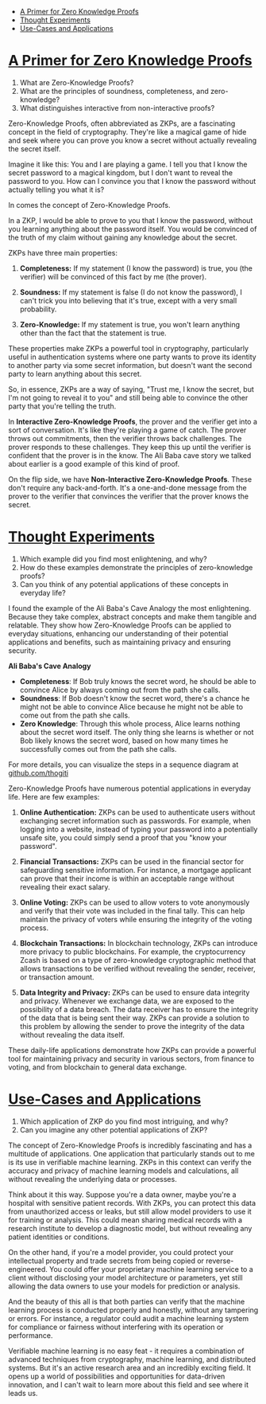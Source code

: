 - [A Primer for Zero Knowledge Proofs](#a-primer-for-zero-knowledge-proofs)
- [Thought Experiments](#thought-experiments)
- [Use-Cases and Applications](#use-cases-and-applications)

# [A Primer for Zero Knowledge Proofs](#a-primer-for-zero-knowledge-proofs)

1. What are Zero-Knowledge Proofs?
2. What are the principles of soundness, completeness, and zero-knowledge?
3. What distinguishes interactive from non-interactive proofs?

Zero-Knowledge Proofs, often abbreviated as ZKPs, are a fascinating concept in the field of cryptography. They're like a magical game of hide and seek where you can prove you know a secret without actually revealing the secret itself. 

Imagine it like this: You and I are playing a game. I tell you that I know the secret password to a magical kingdom, but I don't want to reveal the password to you. How can I convince you that I know the password without actually telling you what it is? 

In comes the concept of Zero-Knowledge Proofs. 

In a ZKP, I would be able to prove to you that I know the password, without you learning anything about the password itself. You would be convinced of the truth of my claim without gaining any knowledge about the secret. 

ZKPs have three main properties:

1. **Completeness:** If my statement (I know the password) is true, you (the verifier) will be convinced of this fact by me (the prover).

2. **Soundness:** If my statement is false (I do not know the password), I can't trick you into believing that it's true, except with a very small probability.

3. **Zero-Knowledge:** If my statement is true, you won't learn anything other than the fact that the statement is true. 

These properties make ZKPs a powerful tool in cryptography, particularly useful in authentication systems where one party wants to prove its identity to another party via some secret information, but doesn't want the second party to learn anything about this secret. 

So, in essence, ZKPs are a way of saying, "Trust me, I know the secret, but I'm not going to reveal it to you" and still being able to convince the other party that you're telling the truth.

In **Interactive Zero-Knowledge Proofs**, the prover and the verifier get into a sort of conversation. It's like they're playing a game of catch. The prover throws out commitments, then the verifier throws back challenges. The prover responds to these challenges. They keep this up until the verifier is confident that the prover is in the know. The Ali Baba cave story we talked about earlier is a good example of this kind of proof.

On the flip side, we have **Non-Interactive Zero-Knowledge Proofs**. These don't require any back-and-forth. It's a one-and-done message from the prover to the verifier that convinces the verifier that the prover knows the secret.


# [Thought Experiments](#a-primer-for-zero-knowledge-proofs)

1. Which example did you find most enlightening, and why?
2. How do these examples demonstrate the principles of zero-knowledge proofs?
3. Can you think of any potential applications of these concepts in everyday life?

I found the example of the Ali Baba's Cave Analogy the most enlightening. Because they take complex, abstract concepts and make them tangible and relatable. They show how Zero-Knowledge Proofs can be applied to everyday situations, enhancing our understanding of their potential applications and benefits, such as maintaining privacy and ensuring security.

**Ali Baba's Cave Analogy**

- **Completeness**: If Bob truly knows the secret word, he should be able to convince Alice by always coming out from the path she calls.
- **Soundness**: If Bob doesn't know the secret word, there's a chance he might not be able to convince Alice because he might not be able to come out from the path she calls.
- **Zero Knowledge**: Through this whole process, Alice learns nothing about the secret word itself. The only thing she learns is whether or not Bob likely knows the secret word, based on how many times he successfully comes out from the path she calls.

For more details, you can visualize the steps in a sequence diagram at [github.com/thogiti](https://github.com/thogiti/EFPSEZKFellowSummer/blob/main/Module%201%20-%20Intro%20to%20ZK/Exercises.md#sequence-diagram-for-the-ali-babas-cave-analogy)


Zero-Knowledge Proofs have numerous potential applications in everyday life. Here are few examples:

1. **Online Authentication:** ZKPs can be used to authenticate users without exchanging secret information such as passwords. For example, when logging into a website, instead of typing your password into a potentially unsafe site, you could simply send a proof that you "know your password".

2. **Financial Transactions:** ZKPs can be used in the financial sector for safeguarding sensitive information. For instance, a mortgage applicant can prove that their income is within an acceptable range without revealing their exact salary. 

3. **Online Voting:** ZKPs can be used to allow voters to vote anonymously and verify that their vote was included in the final tally. This can help maintain the privacy of voters while ensuring the integrity of the voting process. 

4. **Blockchain Transactions:** In blockchain technology, ZKPs can introduce more privacy to public blockchains. For example, the cryptocurrency Zcash is based on a type of zero-knowledge cryptographic method that allows transactions to be verified without revealing the sender, receiver, or transaction amount. 

5. **Data Integrity and Privacy:** ZKPs can be used to ensure data integrity and privacy. Whenever we exchange data, we are exposed to the possibility of a data breach. The data receiver has to ensure the integrity of the data that is being sent their way. ZKPs can provide a solution to this problem by allowing the sender to prove the integrity of the data without revealing the data itself.

These daily-life applications demonstrate how ZKPs can provide a powerful tool for maintaining privacy and security in various sectors, from finance to voting, and from blockchain to general data exchange.


# [Use-Cases and Applications](#use-cases-and-applications)

1. Which application of ZKP do you find most intriguing, and why?
2. Can you imagine any other potential applications of ZKP?

The concept of Zero-Knowledge Proofs is incredibly fascinating and has a multitude of applications. One application that particularly stands out to me is its use in verifiable machine learning. ZKPs in this context can verify the accuracy and privacy of machine learning models and calculations, all without revealing the underlying data or processes.

Think about it this way. Suppose you're a data owner, maybe you're a hospital with sensitive patient records. With ZKPs, you can protect this data from unauthorized access or leaks, but still allow model providers to use it for training or analysis. This could mean sharing medical records with a research institute to develop a diagnostic model, but without revealing any patient identities or conditions. 

On the other hand, if you're a model provider, you could protect your intellectual property and trade secrets from being copied or reverse-engineered. You could offer your proprietary machine learning service to a client without disclosing your model architecture or parameters, yet still allowing the data owners to use your models for prediction or analysis.

And the beauty of this all is that both parties can verify that the machine learning process is conducted properly and honestly, without any tampering or errors. For instance, a regulator could audit a machine learning system for compliance or fairness without interfering with its operation or performance.

Verifiable machine learning is no easy feat - it requires a combination of advanced techniques from cryptography, machine learning, and distributed systems. But it's an active research area and an incredibly exciting field. It opens up a world of possibilities and opportunities for data-driven innovation, and I can't wait to learn more about this field and see where it leads us.

